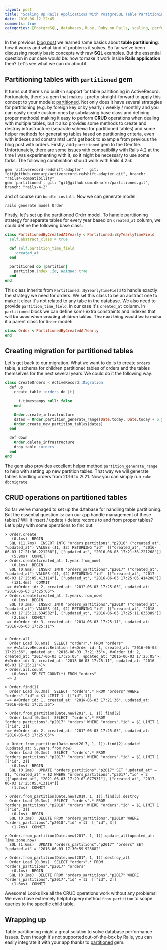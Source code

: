 ```yaml
---
layout: post
title: "Scaling Up Rails Applications With PostgreSQL Table Partitioning - Part 2"
date: 2016-06-12 22:45
comments: true
categories: [PostgreSQL, databases, Ruby, Ruby on Rails, scaling, performance, architecture]
---
```


<p>In the previous <a href="https://karolgalanciak.com/blog/2016/06/05/scaling-up-rails-applications-with-postgresql-table-partitioning-part-1/" target="_blank">blog post</a> we learned some basics about <strong>table partitioning</strong>: how it works and what kind of problems it solves. So far we've been discussing mostly basic concepts with raw <strong>SQL</strong> examples. But the essential question in our case would be: how to make it work inside <strong>Rails application</strong> then? Let's see what we can do about it.</p>

<!--more-->

<h2>Partitioning tables with <code>partitioned</code> gem</h2>

<p>It turns out there's no built-in support for table partitioning in ActiveRecord. Fortunately, there's a gem that makes it pretty straight-forward to apply this concept to your models: <a href="https://github.com/fiksu/partitioned" target="_blank">partitioned</a>. Not only does it have several strategies for partitioning (e.g. by foreign key or by yearly / weekly / monthly and you can easily create custom ones by subclassing base class and defining proper methods) making it easy to perform <strong>CRUD</strong> operations when dealing with multiple tables, but it also provides some methods to create and destroy infrastructure (separate schema for partitioned tables) and some helper methods for generating tables based on partitioning criteria, even with indexes and constraints! Let's get back to example from previous the blog post with orders. Firstly, add <code>partitioned</code> gem to the Gemfile. Unfortunately, there are some issues with compatibility with Rails 4.2 at the time I was experimenting with it, so it might be necessary to use some forks. The following combination should work with Rails 4.2.6:</p>

```
gem 'activerecord-redshift-adapter',  git: "git@github.com:arp/activerecord-redshift-adapter.git", branch: "rails4-compatibility"
gem 'partitioned', git: "git@github.com:dkhofer/partitioned.git", branch: "rails-4-2"
```

<p>and of course run <code>bundle install</code>. Now we can generate model:</p>

```
rails generate model Order
```

<p>Firstly, let's set up the partitioned Order model. To handle partitioning strategy for separate tables for every year based on <code>created_at</code> column, we could define the following base class:</p>

``` ruby app/models/partitioned_by_created_at_yearly.rb
class PartitionedByCreatedAtYearly < Partitioned::ByYearlyTimeField
  self.abstract_class = true

  def self.partition_time_field
    :created_at
  end

  partitioned do |partition|
    partition.index :id, unique: true
  end
end
```

<p>This class inherits from <code>Partitioned::ByYearlyTimeField</code> to handle exactly the strategy we need for orders. We set this class to be an abstract one to make it clear it's not related to any table in the database. We also need to provide <code>partition_time_field</code>, in our case it's <code>created_at</code> column. In <code>partitioned</code> block we can define some extra constraints and indexes that will be used when creating children tables. The next thing would be to make it a parent class for <code>Order</code> model:</p>

``` ruby app/models/order.rb
class Order < PartitionedByCreatedAtYearly
end
```

<h2>Creating migration for partitioned tables</h2>

<p>Let's get back to our migration. What we want to do is to create <code>orders</code> table, a schema for children partitioned tables of orders and the tables themselves for the next several years. We could do it the following way:</p>


``` sql
class CreateOrders < ActiveRecord::Migration
  def up
    create_table :orders do |t|

      t.timestamps null: false
    end

    Order.create_infrastructure
    dates = Order.partition_generate_range(Date.today, Date.today + 5.year)
    Order.create_new_partition_tables(dates)
  end

  def down
    Order.delete_infrastructure
    drop_table :orders
  end
end

```

<p>The gem also provides excellent helper method <code>partition_generate_range</code> to help with setting up new partition tables. That way we will generate tables handling orders from 2016 to 2021. Now you can simply run <code>rake db:migrate</code>.</p>

<h2>CRUD operations on partitioned tables</h2>

<p>So far we've managed to set up the database for handling table partitioning. But the essential question is: can our app handle management of these tables? Will it insert / update / delete records to and from proper tables? Let's play with some operations to find out:</p>

```
> Order.create
   (0.1ms)  BEGIN
  SQL (11.7ms)  INSERT INTO "orders_partitions"."p2016" ("created_at", "updated_at") VALUES ($1, $2) RETURNING "id"  [["created_at", "2016-06-03 17:21:36.221268"], ["updated_at", "2016-06-03 17:21:36.221268"]]
   (5.9ms)  COMMIT
> Order.create(created_at: 1.year.from_now)
   (0.1ms)  BEGIN
  SQL (0.8ms)  INSERT INTO "orders_partitions"."p2017" ("created_at", "updated_at") VALUES ($1, $2) RETURNING "id"  [["created_at", "2017-06-03 17:25:05.413114"], ["updated_at", "2016-06-03 17:25:05.414208"]]
   (121.4ms)  COMMIT
 => #<Order id: 2, created_at: "2017-06-03 17:25:05", updated_at: "2016-06-03 17:25:05">
> Order.create(created_at: 2.years.from_now)
   (0.1ms)  BEGIN
  SQL (0.3ms)  INSERT INTO "orders_partitions"."p2018" ("created_at", "updated_at") VALUES ($1, $2) RETURNING "id"  [["created_at", "2018-06-03 17:25:11.634532"], ["updated_at", "2016-06-03 17:25:11.635389"]]
   (2.1ms)  COMMIT
 => #<Order id: 3, created_at: "2018-06-03 17:25:11", updated_at: "2016-06-03 17:25:11">


> Order.all
  Order Load (0.6ms)  SELECT "orders".* FROM "orders"
 => #<ActiveRecord::Relation [#<Order id: 1, created_at: "2016-06-03 17:21:36", updated_at: "2016-06-03 17:21:36">, #<Order id: 2, created_at: "2017-06-03 17:25:05", updated_at: "2016-06-03 17:25:05">, #<Order id: 3, created_at: "2018-06-03 17:25:11", updated_at: "2016-06-03 17:25:11">]>
> Order.all.count
   (0.6ms)  SELECT COUNT(*) FROM "orders"
 => 3

> Order.find(1)
  Order Load (0.3ms)  SELECT  "orders".* FROM "orders" WHERE "orders"."id" = $1 LIMIT 1  [["id", 1]]
 => #<Order id: 1, created_at: "2016-06-03 17:21:36", updated_at: "2016-06-03 17:21:36">

> Order.from_partition(Date.new(2017, 1, 1)).find(2)
  Order Load (0.3ms)  SELECT  "orders".* FROM "orders_partitions"."p2017" "orders" WHERE "orders"."id" = $1 LIMIT 1  [["id", 2]]
 => #<Order id: 2, created_at: "2017-06-03 17:25:05", updated_at: "2016-06-03 17:25:05">

 > Order.from_partition(Date.new(2017, 1, 1)).find(2).update!(updated_at: 5.years.from_now)
  Order Load (0.3ms)  SELECT  "orders".* FROM "orders_partitions"."p2017" "orders" WHERE "orders"."id" = $1 LIMIT 1  [["id", 2]]
   (0.1ms)  BEGIN
  SQL (0.2ms)  UPDATE "orders_partitions"."p2017" SET "updated_at" = $1, "created_at" = $2 WHERE "orders_partitions"."p2017"."id" = 2  [["updated_at", "2021-06-03 17:29:07.077931"], ["created_at", "2017-06-03 17:25:05.413114"]]
   (1.7ms)  COMMIT

> Order.from_partition(Date.new(2018, 1, 1)).find(3).destroy
  Order Load (0.3ms)  SELECT  "orders".* FROM "orders_partitions"."p2018" "orders" WHERE "orders"."id" = $1 LIMIT 1  [["id", 3]]
   (0.1ms)  BEGIN
  SQL (0.3ms)  DELETE FROM "orders_partitions"."p2018" WHERE "orders_partitions"."p2018"."id" = $1  [["id", 3]]
   (1.7ms)  COMMIT

> Order.from_partition(Date.new(2017, 1, 1)).update_all(updated_at: Time.zone.now)
  SQL (1.6ms)  UPDATE "orders_partitions"."p2017" "orders" SET "updated_at" = '2016-06-03 17:30:59.926682'

> Order.from_partition(Date.new(2017, 1, 1)).destroy_all
  Order Load (0.3ms)  SELECT "orders".* FROM "orders_partitions"."p2017" "orders"
   (0.1ms)  BEGIN
  SQL (0.2ms)  DELETE FROM "orders_partitions"."p2017" WHERE "orders_partitions"."p2017"."id" = $1  [["id", 2]]
   (1.6ms)  COMMIT
```

<p>Awesome! Looks like all the CRUD operations work without any problems! We even have extremely helpful query method <code>from_partition</code> to scope queries to the specific child table.</p>

<h2>Wrapping up</h2>

<p>Table partitioning might a great solution to solve database performance issues. Even though it's not supported out-of-the-box by Rails, you can easily integrate it with your app thanks to <a href="https://github.com/fiksu/partitioned" target="_blank">partitioned</a> gem.</p>
